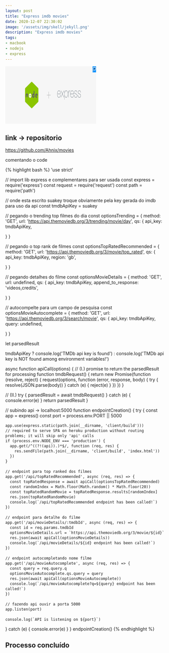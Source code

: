 ```yaml
---
layout: post
title: "Express imdb movies"
date: 2020-12-07 22:30:02
image: '/assets/img/skell/jekyll.png'
description: "Express imdb movies"
tags:
- macbook
- nodejs
- express
---
```


<img src="/assets/img/nodejsexpress.png" style="width: 286px; height: 180px;">


## link -> repositorio
https://github.com/Ahnix/movies

<p> comentando o code</p>
{% highlight bash %}
'use strict'

// import lib express e complementares para ser usada
const express = require('express')
const request = require('request')
const path = require('path')

// onde esta escrito suakey troque obviamente pela key gerada do imdb para uso da api
const tmdbApiKey = suakey


// pegando o trending top filmes do dia
const optionsTrending = {
  method: 'GET',
  url: 'https://api.themoviedb.org/3/trending/movie/day',
  qs: {
    api_key: tmdbApiKey,

  }
}

// pegando o top rank de filmes
const optionsTopRatedRecommended = {
  method: 'GET',
  url: 'https://api.themoviedb.org/3/movie/top_rated',
  qs: {
    api_key: tmdbApiKey,
    region: 'gb',

  }
}

// pegando detalhes do filme 
const optionsMovieDetails = {
  method: 'GET',
  url: undefined,
  qs: {
    api_key: tmdbApiKey,
    append_to_response: 'videos,credits',

  }
}

// autocompelte para um campo de pesquisa
const optionsMovieAutocomplete = {
  method: 'GET',
  url: 'https://api.themoviedb.org/3/search/movie',
  qs: {
    api_key: tmdbApiKey,
    query: undefined,

  }
}

let parsedResult

tmdbApiKey
  ?
  console.log('TMDb api key is found') :
  console.log('TMDb api key is NOT found among environment variables!')

async function apiCall(options) {
  // (I.) promise to return the parsedResult for processing
  function tmdbRequest() {
    return new Promise(function (resolve, reject) {
      request(options, function (error, response, body) {
        try {
          resolve(JSON.parse(body))
        } catch (e) {
          reject(e)
        }
      })
    })
  }

  // (II.)
  try {
    parsedResult = await tmdbRequest()
  } catch (e) {
    console.error(e)
  }
  return parsedResult
}

// subindo api -> localhost:5000
function endpointCreation() {
  try {
    const app = express()
    const port = process.env.PORT || 5000

    app.use(express.static(path.join(__dirname, 'client/build')))
    // required to serve SPA on heroku production without routing problems; it will skip only 'api' calls
    if (process.env.NODE_ENV === 'production') {
      app.get(/^((?!(api)).)*$/, function (req, res) {
        res.sendFile(path.join(__dirname, 'client/build', 'index.html'))
      })
    }

    // endpoint para top ranked dos filmes
    app.get('/api/topRatedRecommended', async (req, res) => {
      const topRatedResponse = await apiCall(optionsTopRatedRecommended)
      const randomIndex = Math.floor(Math.random() * Math.floor(20))
      const topRatedRandomMovie = topRatedResponse.results[randomIndex]
      res.json(topRatedRandomMovie)
      console.log(`/api/topRatedRecommended endpoint has been called!`)
    })

    // endpoint para detalhe do filme
    app.get('/api/movieDetails/:tmdbId', async (req, res) => {
      const id = req.params.tmdbId
      optionsMovieDetails.url = `https://api.themoviedb.org/3/movie/${id}`
      res.json(await apiCall(optionsMovieDetails))
      console.log(`/api/movieDetails/${id} endpoint has been called!`)
    })

    // endpoint autocompletando nome filme
    app.get('/api/movieAutocomplete', async (req, res) => {
      const query = req.query.q
      optionsMovieAutocomplete.qs.query = query
      res.json(await apiCall(optionsMovieAutocomplete))
      console.log(`/api/movieAutocomplete?q=${query} endpoint has been called!`)
    })

    // fazendo api ouvir a porta 5000
    app.listen(port)

    console.log(`API is listening on ${port}`)
  } catch (e) {
    console.error(e)
  }
}
endpointCreation()
{% endhighlight %}



## Processo concluído 
